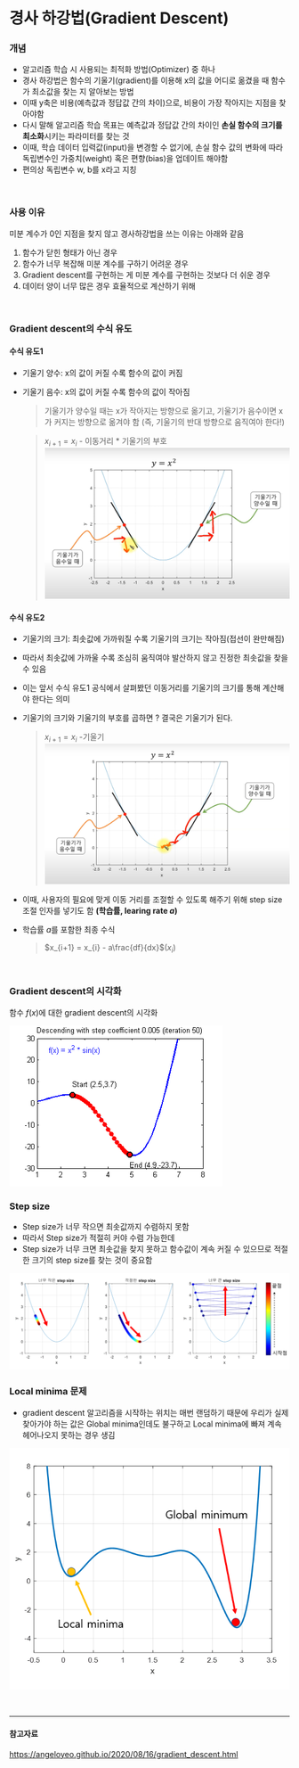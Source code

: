 # 경사 하강법(Gradient Descent)
### 개념
- 알고리즘 학습 시 사용되는 최적화 방법(Optimizer) 중 하나
- 경사 하강법은 함수의 기울기(gradient)를 이용해 x의 값을 어디로 옮겼을 때 함수가 최소값을 찾는 지 알아보는 방법
- 이때 y축은 비용(예측값과 정답값 간의 차이)으로, 비용이 가장 작아지는 지점을 찾아야함 
- 다시 말해 알고리즘 학습 목표는 예측값과 정답값 간의 차이인 **손실 함수의 크기를 최소화**시키는 파라미터를 찾는 것 
- 이때, 학습 데이터 입력값(input)을 변경할 수 없기에, 손실 함수 값의 변화에 따라 독립변수인 가중치(weight) 혹은 편향(bias)을 업데이트 해야함 
- 편의상 독립변수 w, b를 x라고 지칭 

<br>

### 사용 이유 
미분 계수가 0인 지점을 찾지 않고 경사하강법을 쓰는 이유는 아래와 같음
1. 함수가 닫힌 형태가 아닌 경우 
2. 함수가 너무 복잡해 미분 계수를 구하기 어려운 경우 
3. Gradient descent를 구현하는 게 미분 계수를 구현하는 것보다 더 쉬운 경우 
4. 데이터 양이 너무 많은 경우 효율적으로 계산하기 위해 

<br>

### Gradient descent의 수식 유도 
#### 수식 유도1
- 기울기 양수: x의 값이 커질 수록 함수의 값이 커짐 
- 기울기 음수: x의 값이 커질 수록 함수의 값이 작아짐 
  > 기울기가 양수일 때는 x가 작아지는 방향으로 옮기고, 기울기가 음수이면 x가 커지는 방향으로 옮겨야 함 (즉, 기울기의 반대 방향으로 움직여야 한다!)

  > $x_{i+1} = x_{i}$ - 이동거리 * 기울기의 부호
  ![](./image/경사하강법.png)

#### 수식 유도2 
- 기울기의 크기: 최솟값에 가까워질 수록 기울기의 크기는 작아짐(접선이 완만해짐)
- 따라서 최솟값에 가까울 수록 조심히 움직여야 발산하지 않고 진정한 최솟값을 찾을 수 있음
- 이는 앞서 수식 유도1 공식에서 살펴봤던 이동거리를 기울기의 크기를 통해 계산해야 한다는 의미 
- 기울기의 크기와 기울기의 부호를 곱하면 ? 결국은 기울기가 된다. 
  > $x_{i+1} = x_{i}$ -기울기
  ![](./image/경사하강법2.png)

- 이때, 사용자의 필요에 맞게 이동 거리를 조절할 수 있도록 해주기 위해 step size 조절 인자를 넣기도 함 **(학습률, learing rate $a$)**
- 학습률 $a$를 포함한 최종 수식
  >  $x_{i+1} = x_{i} - a\frac{df}{dx}$$(x_{i})$

<br>

### Gradient descent의 시각화 
함수 $f(x)$에 대한 gradient descent의 시각화

![](./image/경사하강법시각화.gif)

### Step size 
- Step size가 너무 작으면 최솟값까지 수렴하지 못함 
- 따라서 Step size가 적절히 커야 수렴 가능한데 
- Step size가 너무 크면 최솟값을 찾지 못하고 함수값이 계속 커질 수 있으므로 적절한 크기의 step size를 찾는 것이 중요함 

![](./image/stepsize.png)

### Local minima 문제 
- gradient descent 알고리즘을 시작하는 위치는 매번 랜덤하기 때문에 우리가 실제 찾아가야 하는 값은 Global minima인데도 불구하고 Local minima에 빠져 계속 헤어나오지 못하는 경우 생김 
  
![](./Image/local_minima.png)

<br>

---
#### 참고자료 

https://angeloyeo.github.io/2020/08/16/gradient_descent.html